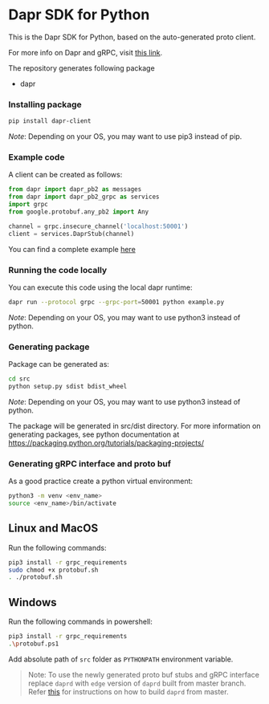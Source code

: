 # Dapr SDK for Python
This is the Dapr SDK for Python, based on the auto-generated proto client.<br>

For more info on Dapr and gRPC, visit [this link](https://github.com/dapr/docs/tree/master/howto/create-grpc-app).

The repository generates following package
- dapr

### Installing package
```sh
pip install dapr-client
```
*Note*: Depending on your OS, you may want to use pip3 instead of pip.

### Example code
A client can be created as follows:

```python
from dapr import dapr_pb2 as messages
from dapr import dapr_pb2_grpc as services
import grpc
from google.protobuf.any_pb2 import Any

channel = grpc.insecure_channel('localhost:50001')
client = services.DaprStub(channel)
```

You can find a complete example [here](https://github.com/dapr/python-sdk/blob/master/example.py)

### Running the code locally

You can execute this code using the local dapr runtime:

```sh
dapr run --protocol grpc --grpc-port=50001 python example.py
```
*Note*: Depending on your OS, you may want to use python3 instead of python.


### Generating package
Package can be generated as:
```sh
cd src
python setup.py sdist bdist_wheel
```
*Note*: Depending on your OS, you may want to use python3 instead of python.

The package will be generated in src/dist directory.
For more information on generating packages, see python documentation at https://packaging.python.org/tutorials/packaging-projects/

### Generating gRPC interface and proto buf

As a good practice create a python virtual environment:

```sh
python3 -m venv <env_name>
source <env_name>/bin/activate
```

## Linux and MacOS
Run the following commands:
```sh
pip3 install -r grpc_requirements
sudo chmod +x protobuf.sh
. ./protobuf.sh
```
## Windows
Run the following commands in powershell:
```sh
pip3 install -r grpc_requirements
.\protobuf.ps1
```
Add absolute path of `src` folder as `PYTHONPATH` environment variable.

> Note: To use the newly generated proto buf stubs and gRPC interface replace `daprd` with `edge` version of `daprd` built from master branch. Refer [this](https://github.com/dapr/dapr/blob/master/docs/development/developing-dapr.md#build-the-dapr-binaries) for instructions on how to build `daprd` from master. 